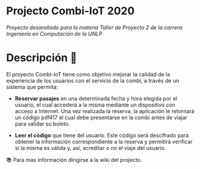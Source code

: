 # Projecto Combi-IoT 2020

 _Proyecto desarollado para la materia Taller de Proyecto 2 de la carrera Ingeniería en Computación de la UNLP_

# Descripción :minibus:

El proyecto Combi-IoT tiene como objetivo mejorar la calidad de la experiencia
de los usuarios con el servicio de la combi, a través de un sistema que permita:


- __Reservar pasajes__ en una determinada fecha y hora elegida por el usuario, el
cual accederá a la misma mediante un dispositivo con acceso a Internet. Una
vez realizada la reserva, la aplicación le retornará un código pdf417 el cual debe
presentarse en la combi antes de viajar para validar su boleto.

- __Leer el código__ que tiene del usuario. Este código será descifrado para obtener
la información correspondiente a la reserva y permitirá verificar si la misma es
válida y, así, acreditar o no el viaje del usuario.


:books: Para mas información dirigirse a la wiki del projecto.

